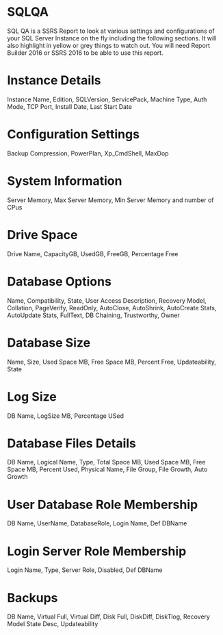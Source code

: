 # SQLQA
SQL QA is a SSRS Report to look at various settings and configurations of your SQL Server Instance on the fly including the following sections. It will also highlight in yellow or grey things to watch out. You will need Report Builder 2016 or SSRS 2016 to be able to use this report.

# Instance Details
Instance Name, Edition, SQLVersion, ServicePack, Machine Type, Auth Mode, TCP Port, Install Date, Last Start Date

# Configuration Settings
Backup Compression, PowerPlan, Xp_CmdShell, MaxDop

# System Information
Server Memory, Max Server Memory, Min Server Memory and number of CPus

# Drive Space
Drive Name, CapacityGB, UsedGB, FreeGB, Percentage Free

# Database Options
Name, Compatibility, State, User Access Description, Recovery Model, Collation, PageVerify, ReadOnly, AutoClose, AutoShrink, AutoCreate Stats, AutoUpdate Stats, FullText, DB Chaining, Trustworthy, Owner

# Database Size
Name, Size, Used Space MB, Free Space MB, Percent Free, Updateability, State

# Log Size
DB Name, LogSize MB, Percentage USed

# Database Files Details
DB Name, Logical Name, Type, Total Space MB, Used Space MB, Free Space MB, Percent Used, Physical Name, File Group, File Growth, Auto Growth

# User Database Role Membership
DB Name, UserName, DatabaseRole, Login Name, Def DBName

# Login Server Role Membership
Login Name, Type, Server Role, Disabled, Def DBName

# Backups
DB Name, Virtual Full, Virtual Diff, Disk Full, DiskDiff, DiskTlog, Recovery Model State Desc, Updateability
